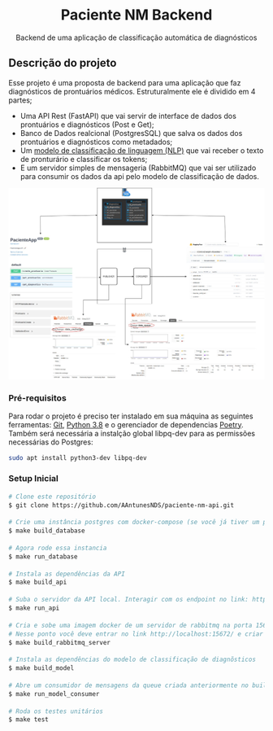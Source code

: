<h1 align="center">Paciente NM Backend</h1>

<p align="center">Backend de uma aplicação de classificação automática de diagnósticos</p>

## Descrição do projeto

Esse projeto é uma proposta de backend para uma aplicação que faz diagnósticos de prontuários médicos. 
Estruturalmente ele é dividido em 4 partes; 
- Uma API Rest (FastAPI) que vai servir de interface de dados dos prontuários e diagnósticos (Post e Get);
- Banco de Dados realcional (PostgresSQL) que salva os dados dos prontuários e diagnósticos como metadados;
- Um [modelo de classificação de linguagem (NLP)](https://huggingface.co/pucpr/clinicalnerpt-disorder/tree/main) que vai receber o texto de pronturário e classificar os tokens;
- E um servidor simples de mensageria (RabbitMQ) que vai ser utilizado para consumir os dados da api pelo modelo de classificação de dados.

![alt text](https://github.com/AAntunesNDS/paciente-nm-api/blob/main/documentation/arquitetura_desafio_neuralmed.jpg)

### Pré-requisitos

Para rodar o projeto é preciso ter instalado em sua máquina as seguintes ferramentas:
[Git](https://git-scm.com), [Python 3.8](https://www.python.org/downloads/release/python-380/) e o gerenciador de dependencias [Poetry](https://python-poetry.org/). 
Também será necessária a instalção global libpq-dev para as permissões necessárias do Postgres:

```bash
sudo apt install python3-dev libpq-dev
```

### Setup Inicial

```bash
# Clone este repositório
$ git clone https://github.com/AAntunesNDS/paciente-nm-api.git

# Crie uma instância postgres com docker-compose (se você já tiver um postgres na porta 5432 pode dar conflito. Se certifique que não tem)
$ make build_database

# Agora rode essa instancia
$ make run_database

# Instala as dependências da API 
$ make build_api

# Suba o servidor da API local. Interagir com os endpoint no link: http://localhost:8000/docs
$ make run_api

# Cria e sobe uma imagem docker de um servidor de rabbitmq na porta 15672.]
# Nesse ponto você deve entrar no link http://localhost:15672/ e criar uma exchange e uma queue chamadas data_exchange, data_queue
$ make build_rabbitmq_server

# Instala as dependências do modelo de classificação de diagnõsticos
$ make build_model

# Abre um consumidor de mensagens da queue criada anteriormente no build_rabbitmq_server
$ make run_model_consumer

# Roda os testes unitários
$ make test

```